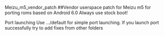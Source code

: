 Meizu_m5_vendor_patch
##Vendor userspace patch for Meizu m5 for porting roms based on Android 6.0
Always use stock boot!

Port launching
Use .../default for simple port launching.
If you launch port successfully try to add fixes from other folders
